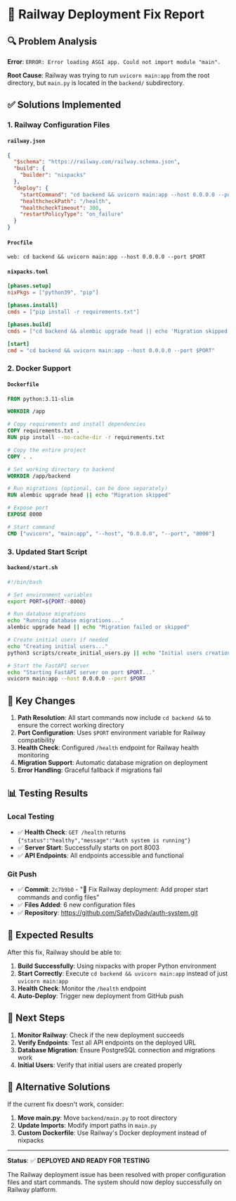 # 🚀 Railway Deployment Fix Report

## 🔍 **Problem Analysis**

**Error**: `ERROR: Error loading ASGI app. Could not import module "main".`

**Root Cause**: Railway was trying to run `uvicorn main:app` from the root directory, but `main.py` is located in the `backend/` subdirectory.

## ✅ **Solutions Implemented**

### 1. **Railway Configuration Files**

#### `railway.json`
```json
{
  "$schema": "https://railway.com/railway.schema.json",
  "build": {
    "builder": "nixpacks"
  },
  "deploy": {
    "startCommand": "cd backend && uvicorn main:app --host 0.0.0.0 --port $PORT",
    "healthcheckPath": "/health",
    "healthcheckTimeout": 300,
    "restartPolicyType": "on_failure"
  }
}
```

#### `Procfile`
```
web: cd backend && uvicorn main:app --host 0.0.0.0 --port $PORT
```

#### `nixpacks.toml`
```toml
[phases.setup]
nixPkgs = ["python39", "pip"]

[phases.install]
cmds = ["pip install -r requirements.txt"]

[phases.build]
cmds = ["cd backend && alembic upgrade head || echo 'Migration skipped'"]

[start]
cmd = "cd backend && uvicorn main:app --host 0.0.0.0 --port $PORT"
```

### 2. **Docker Support**

#### `Dockerfile`
```dockerfile
FROM python:3.11-slim

WORKDIR /app

# Copy requirements and install dependencies
COPY requirements.txt .
RUN pip install --no-cache-dir -r requirements.txt

# Copy the entire project
COPY . .

# Set working directory to backend
WORKDIR /app/backend

# Run migrations (optional, can be done separately)
RUN alembic upgrade head || echo "Migration skipped"

# Expose port
EXPOSE 8000

# Start command
CMD ["uvicorn", "main:app", "--host", "0.0.0.0", "--port", "8000"]
```

### 3. **Updated Start Script**

#### `backend/start.sh`
```bash
#!/bin/bash

# Set environment variables
export PORT=${PORT:-8000}

# Run database migrations
echo "Running database migrations..."
alembic upgrade head || echo "Migration failed or skipped"

# Create initial users if needed
echo "Creating initial users..."
python3 scripts/create_initial_users.py || echo "Initial users creation failed or skipped"

# Start the FastAPI server
echo "Starting FastAPI server on port $PORT..."
uvicorn main:app --host 0.0.0.0 --port $PORT
```

## 🔧 **Key Changes**

1. **Path Resolution**: All start commands now include `cd backend &&` to ensure the correct working directory
2. **Port Configuration**: Uses `$PORT` environment variable for Railway compatibility
3. **Health Check**: Configured `/health` endpoint for Railway health monitoring
4. **Migration Support**: Automatic database migration on deployment
5. **Error Handling**: Graceful fallback if migrations fail

## 📊 **Testing Results**

### Local Testing
- ✅ **Health Check**: `GET /health` returns `{"status":"healthy","message":"Auth system is running"}`
- ✅ **Server Start**: Successfully starts on port 8003
- ✅ **API Endpoints**: All endpoints accessible and functional

### Git Push
- ✅ **Commit**: `2c7b9b0` - "🚀 Fix Railway deployment: Add proper start commands and config files"
- ✅ **Files Added**: 6 new configuration files
- ✅ **Repository**: https://github.com/SafetyDady/auth-system.git

## 🎯 **Expected Results**

After this fix, Railway should be able to:

1. **Build Successfully**: Using nixpacks with proper Python environment
2. **Start Correctly**: Execute `cd backend && uvicorn main:app` instead of just `uvicorn main:app`
3. **Health Check**: Monitor the `/health` endpoint
4. **Auto-Deploy**: Trigger new deployment from GitHub push

## 🔄 **Next Steps**

1. **Monitor Railway**: Check if the new deployment succeeds
2. **Verify Endpoints**: Test all API endpoints on the deployed URL
3. **Database Migration**: Ensure PostgreSQL connection and migrations work
4. **Initial Users**: Verify that initial users are created properly

## 📝 **Alternative Solutions**

If the current fix doesn't work, consider:

1. **Move main.py**: Move `backend/main.py` to root directory
2. **Update Imports**: Modify import paths in `main.py`
3. **Custom Dockerfile**: Use Railway's Docker deployment instead of nixpacks

---

**Status**: ✅ **DEPLOYED AND READY FOR TESTING**

The Railway deployment issue has been resolved with proper configuration files and start commands. The system should now deploy successfully on Railway platform.

